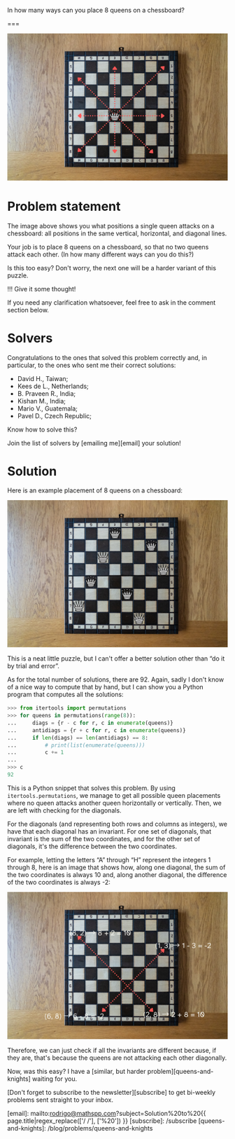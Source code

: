 In how many ways can you place 8 queens on a chessboard?

===

![A chessboard seen from above with a queen in the centre and lines showing the positions under attack.](thumbnail.webp "Chess queen and attacked positions on a photo by Nick Fewings on Unsplash.")

# Problem statement

The image above shows you what positions a single queen attacks on a chessboard:
all positions in the same vertical, horizontal, and diagonal lines.

Your job is to place 8 queens on a chessboard, so that no two queens attack each other.
(In how many different ways can you do this?)

Is this too easy?
Don't worry, the next one will be a harder variant of this puzzle.

!!! Give it some thought!

If you need any clarification whatsoever, feel free to ask in the comment section below.


# Solvers

Congratulations to the ones that solved this problem correctly and, in particular, to the ones
who sent me their correct solutions:

 - David H., Taiwan;
 - Kees de L., Netherlands;
 - B. Praveen R., India;
 - Kishan M., India;
 - Mario V., Guatemala;
 - Pavel D., Czech Republic;

Know how to solve this?

Join the list of solvers by [emailing me][email] your solution!


# Solution

Here is an example placement of 8 queens on a chessboard:

![Queens in positions h7, g5, f3, e1, d6, c8, b2, a4.](_solution.webp "Eight, non-attacking queens.")

This is a neat little puzzle, but I can't offer a better solution other than “do it by trial and error”.

As for the total number of solutions, there are 92.
Again, sadly I don't know of a nice way to compute that by hand,
but I can show you a Python program that computes all the solutions:

```py
>>> from itertools import permutations
>>> for queens in permutations(range(8)):
...     diags = {r - c for r, c in enumerate(queens)}
...     antidiags = {r + c for r, c in enumerate(queens)}
...     if len(diags) == len(antidiags) == 8:
...         # print(list(enumerate(queens)))
...         c += 1
...
>>> c
92
```

This is a Python snippet that solves this problem.
By using `itertools.permutations`, we manage to get all possible queen placements
where no queen attacks another queen horizontally or vertically.
Then, we are left with checking for the diagonals.

For the diagonals (and representing both rows and columns as integers),
we have that each diagonal has an invariant.
For one set of diagonals, that invariant is the sum of the two coordinates,
and for the other set of diagonals, it's the difference between the two coordinates.

For example, letting the letters “A” through “H” represent the integers 1 through 8,
here is an image that shows how, along one diagonal,
the sum of the two coordinates is always 10 and, along another diagonal,
the difference of the two coordinates is always -2:

![A chessboard with two highlighted diagonals showing their invariants.](_diagonals.webp "Two diagonals, and their invariants, highlighted.")

Therefore, we can just check if all the invariants are different because,
if they are, that's because the queens are not attacking each other diagonally.

Now, was this easy?
I have a [similar, but harder problem][queens-and-knights] waiting for you.


[Don't forget to subscribe to the newsletter][subscribe] to get bi-weekly
problems sent straight to your inbox.

[email]: mailto:rodrigo@mathspp.com?subject=Solution%20to%20{{ page.title|regex_replace(['/ /'], ['%20']) }}
[subscribe]: /subscribe
[queens-and-knights]: /blog/problems/queens-and-knights
